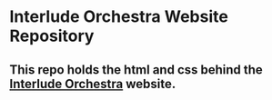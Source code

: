 # Interlude Orchestra Website Repository
## This repo holds the html and css behind the [Interlude Orchestra](interludeorchestra.github.io) website.
